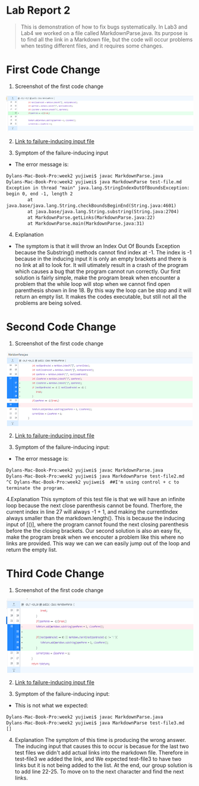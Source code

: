 # **Lab Report 2**

> This is demonstration of how to fix bugs systematically. In Lab3 and Lab4 we worked on a file called MarkdownParse.java. Its purpose is to find all the link in a Markdown file, but the code will occur problems when testing different files, and it requires some changes.


# **First Code Change**
1. Screenshot of the first code change
<p align="center">
  <img width="600" height="100" src="images/lab-week4-p1.png">
</p>

2. [Link to failure-inducing input file](https://github.com/KQwQK/cse15l-lab-reports/blob/main/images/lab-week4-p1.PNG)

3. Symptom of the failure-inducing input
- The error message is: 
```
Dylans-Mac-Book-Pro:week2 yujiwei$ javac MarkdownParse.java 
Dylans-Mac-Book-Pro:week2 yujiwei$ java MarkdownParse test-file.md 
Exception in thread "main" java.lang.StringIndexOutOfBoundsException: begin 0, end -1, length 2
        at java.base/java.lang.String.checkBoundsBeginEnd(String.java:4601)
        at java.base/java.lang.String.substring(String.java:2704)
        at MarkdownParse.getLinks(MarkdownParse.java:22)
        at MarkdownParse.main(MarkdownParse.java:31)

```

4. Explanation
- The symptom is that it will throw an Index Out Of Bounds Exception because the Substring() methods cannot find index at -1. The index is -1 because in the inducing input it is only an empty brackets and there is no link at all to look for. It will utimately result in a crash of the program which causes a bug that the program cannot run correctly. Our first solution is fairly simple, make the program break when encounter a problem that the while loop will stop when we cannot find open parenthesis shown in line 18. By this way the loop can be stop and it will return an empty list. It makes the codes executable, but still not all the problems are being solved.

# **Second Code Change**

1. Screenshot of the first code change
<p align="center">
  <img width="500" height="200" src="images/lab-week4-p2.png">
</p>

2. [Link to failure-inducing input file](https://github.com/KQwQK/cse15l-lab-reports/blob/main/images/lab-week4-p2.PNG)

3. Symptom of the failure-inducing input:
- The error message is:
```
Dylans-Mac-Book-Pro:week2 yujiwei$ javac MarkdownParse.java 
Dylans-Mac-Book-Pro:week2 yujiwei$ java MarkdownParse test-file2.md 
^C Dylans-Mac-Book-Pro:week2 yujiwei$  ##I'm using control + c to terminate the program.
```


4.Explanation
This symptom of this test file is that we will have an infinite loop because the next close parenthesis cannot be found. Therfore, the current index in line 27 will always -1 + 1, and making the currentIndex always smaller than the markdown.length(). This is because the inducing input of [()], where the program cannot found the next closing parenthesis before the the closing brackets. Our second solution is also an easy fix, make the program break when we encouter a problem like this where no links are provided. This way we can we can easily jump out of the loop and return the empty list.



# **Third Code Change**

1. Screenshot of the first code change
<p align="center">
  <img width="700" height="200" src="images/lab-week4-p3.png">
</p>


2. [Link to failure-inducing input file](https://github.com/KQwQK/cse15l-lab-reports/blob/main/images/lab-week4-p3.PNG)

3. Symptom of the failure-inducing input:
- This is not what we expected:
```
Dylans-Mac-Book-Pro:week2 yujiwei$ javac MarkdownParse.java 
Dylans-Mac-Book-Pro:week2 yujiwei$ java MarkdownParse test-file3.md 
[]
```

4. Explanation
The symptom of this time is producing the wrong answer. The inducing input that causes this to occur is becasue for the last two test files we didn't add actual links into the markdown file. Therefore in test-file3 we added the link, and We expected test-file3 to have two links but it is not being added to the list. At the end, our group solution is to add line 22-25. To move on to the next character and find the next links.
